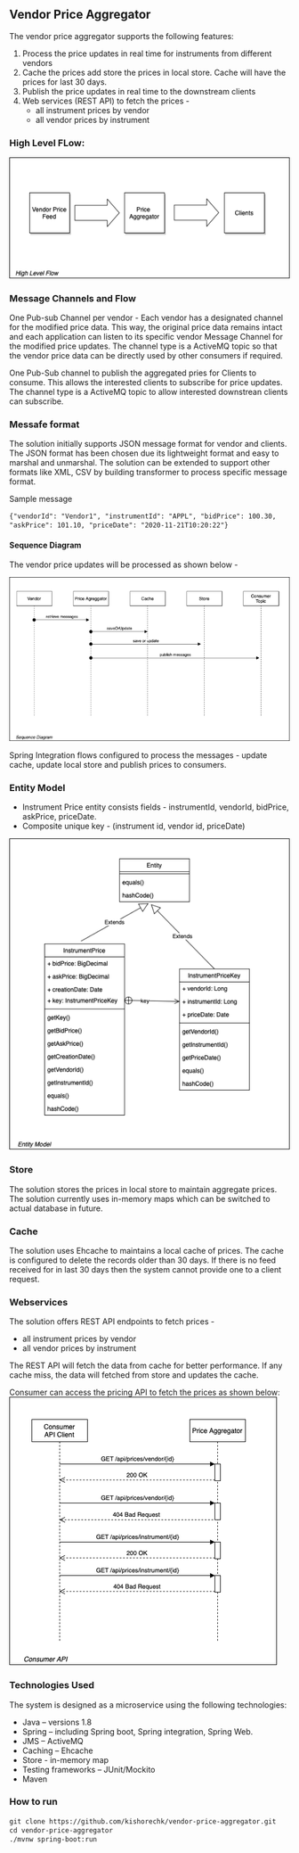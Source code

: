 ## Vendor Price Aggregator

The vendor price aggregator supports the following features:
1. Process the price updates in real time for instruments from different vendors
2. Cache the prices add store the prices in local store. Cache will have the prices for last 30 days.
3. Publish the price updates in real time to the downstream clients
4. Web services (REST API) to fetch the prices -
    * all instrument prices by vendor
    * all vendor prices by instrument

### High Level FLow:

![High Level Flow](./images/highlevel.png)

### Message Channels and Flow

One Pub-sub Channel per vendor - Each vendor has a designated channel for the modified price data. This way, the original price data remains intact and each application can listen to its specific vendor Message Channel for the modified price updates. The channel type is a ActiveMQ topic so that the vendor price data can be directly used by other consumers if required.

One Pub-Sub channel to publish the aggregated pries for Clients to consume. This allows the interested clients to subscribe for price updates. The channel type is a ActiveMQ topic to allow interested downstrean clients can subscribe.

### Messafe format
The solution initially supports JSON message format for vendor and clients. The JSON format has been chosen due its lightweight format and easy to marshal and unmarshal. The solution can be extended to support other formats like XML, CSV by building transformer to process specific message format. 

Sample message
```
{"vendorId": "Vendor1", "instrumentId": "APPL", "bidPrice": 100.30, "askPrice": 101.10, "priceDate": "2020-11-21T10:20:22"}
```
#### Sequence Diagram

The vendor price updates will be processed as shown below -

![Vendor Sequence Diagram](./images/vendor_price_updates_sequence.png)

Spring Integration flows configured to process the messages - update cache, update local store and publish prices to consumers.

### Entity Model

* Instrument Price entity consists fields - instrumentId, vendorId, bidPrice, askPrice, priceDate. 
* Composite unique key - (instrument id, vendor id, priceDate)

![Entity Model](./images/entity-model.png)

### Store
The solution stores the prices in local store to maintain aggregate prices. The solution currently uses in-memory maps which can be switched to actual database in future.

### Cache
The solution uses Ehcache to maintains a local cache of prices. The cache is configured to delete the records older than 30 days. If there is no feed received for in last 30 days then the system cannot provide one to a client request.
 
### Webservices
The solution offers REST API endpoints to fetch prices -
* all instrument prices by vendor
* all vendor prices by instrument

The REST API will fetch the data from cache for better performance. If any cache miss, the data will fetched from store and updates the cache.

Consumer can access the pricing API to fetch the prices as shown below:
![Consumer API Sequence Diagram](./images/consumer_api_sequence.png)

### Technologies Used
The system is designed as a microservice using the following technologies:
* Java – versions 1.8
* Spring – including Spring boot, Spring integration, Spring Web.
* JMS – ActiveMQ
* Caching – Ehcache
* Store - in-memory map
* Testing frameworks – JUnit/Mockito
* Maven

### How to run

```
git clone https://github.com/kishorechk/vendor-price-aggregator.git 
cd vendor-price-aggregator 
./mvnw spring-boot:run
```
